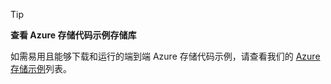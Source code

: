 > [!TIP]
> 
> **查看 Azure 存储代码示例存储库**
> 
> 如需易用且能够下载和运行的端到端 Azure 存储代码示例，请查看我们的 [Azure 存储示例](https://azure.microsoft.com/en-us/resources/samples/?service=storage)列表。




<!--HONumber=Jan17_HO4-->


